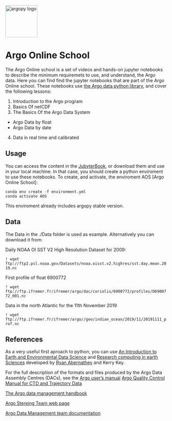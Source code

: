 <img src="https://raw.githubusercontent.com/PedroVelez/argoonlineschool/master/images/logoAoS.png" alt="argopy logo" width="100"/>

# Argo Online School

The Argo Online school is a set of videos and hands-on jupyter notebooks to describe the minimum requiremets to use, and understand, the Argo data. Here you can find find the jupyter notebooks that are part of the Argo Online school. These notebooks use [the Argo data python library](https://github.com/euroargodev/argopy), and cover the following lessons:

1. Introduction to the Argo program
2. Basics Of netCDF
3. The Basics Of the Argo Data System
  * Argo Data by float
  * Argo Data by date
4. Data in real time and calibrated

## Usage
You can access the content in the [JubyterBook](), or download them and use in your local machine. In that case, you should create a python enviroment to use these notebooks. To create, and activate, the enviroment AOS [Argo Online School]:

```
conda env create -f environment.yml
conda activate AOS
```

This enviroment already includes argopy stable version.

## Data
The Data in the ./Data folder is used as example. Alternatively you can download it from:

Daily NOAA OI SST V2 High Resolution Dataset for 2009:

`! wget ftp://ftp2.psl.noaa.gov/Datasets/noaa.oisst.v2.highres/sst.day.mean.2019.nc`

First profile of float 6900772

`! wget ftp://ftp.ifremer.fr/ifremer/argo/dac/coriolis/6900772/profiles/D6900772_001.nc`

Data in the north Atlantic for the 11th November 2019

`! wget ftp://ftp.ifremer.fr/ifremer/argo//geo/indian_ocean/2019/11/20191111_prof.nc`

## References

As a very useful first aproach to python, you can use [An Introduction to Earth and Environmental Data Science](https://earth-env-data-science.github.io/intro) and [Research computing in earth Sciences](https://rabernat.github.io/research_computing/) developed by [Ryan Abernathey](https://ocean-transport.github.io/) and Kerry Key.

For the full description of the formats and files produced by the Argo Data Assembly Centres (DACs), see the [Argo user’s manual](https://archimer.ifremer.fr/doc/00187/29825/)
[Argo Quality Control Manual for CTD and Trajectory Data](https://archimer.ifremer.fr/doc/00228/33951/)


[The Argo data management handbook](http://www.argodatamgt.org/content/download/340/2645/file/argo_data_management_handbook.pdf)

[Argo Stereing Team web page](http://www.argo.ucsd.edu/)

[Argo Data Management team documentation](http://www.argodatamgt.org/Documentation)
